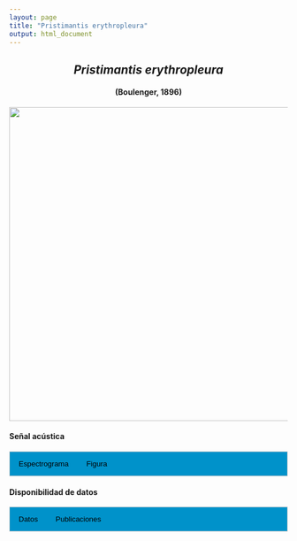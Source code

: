 ```yaml
---
layout: page
title: "Pristimantis erythropleura"
output: html_document
---
```


<style>
/* Simplified CSS for tabs */
.tab {
  overflow: hidden;
  border: 1px solid #ccc;
  background-color: #0092ca;
}
.tab button {
  background-color: inherit;
  float: left;
  border: none;
  cursor: pointer;
  padding: 14px 16px;
  transition: background-color 0.3s;
}
.tab button:hover {
  background-color: #ddd;
}
.tab button.active {
  background-color: #ccc;
}
.tabcontent {
  display: none;
  padding: 6px 12px;
  border: 1px solid #ccc;
  border-top: none;
}
.audio-container {
  margin-bottom: 10px;
}
body h1 {
  display: none;
}
</style>

<script>
function openTab(evt, tabName) {
  document.querySelectorAll('.tabcontent').forEach(tab => tab.style.display = "none");
  document.querySelectorAll('.tablinks').forEach(link => link.classList.remove('active'));
  document.getElementById(tabName).style.display = "block";
  evt.currentTarget.classList.add('active');
}
</script>

<!-- Species presentation -->
<div style="text-align: center;">
  <h2><i>Pristimantis erythropleura</i></h2>
  <h4>(Boulenger, 1896)</h4>
  <img src="{{ site.baseurl }}/images/especie_Pristimantis_erythropleura.png" style="width:15cm;">
</div>

#### Señal acústica

<!-- Tabs section -->
<div class="tab">
  <button class="tablinks" onclick="openTab(event, 'Espectro')">Espectrograma</button>
  <button class="tablinks" onclick="openTab(event, 'fig')">Figura</button>
</div>

<!-- Seccion Espectrograma -->
<div id="Espectro" class="tabcontent" style="text-align: center;">
  <video width="100%" height="auto" controls>
    <source src="{{ site.baseurl }}/Espectrograms/dyna_Pristimantis_erythropleura.mp4" type="video/mp4">
    Tu navegador no soporta el elemento de video.
  </video>
</div>

<!-- Seccion Figura -->
<div id="fig" class="tabcontent" style="text-align: center;">
  <img src="{{ site.baseurl }}/images/spec_Pristimantis_erythropleura.png" style="width:15cm;">
</div>

#### Disponibilidad de datos

<!-- Tabs section -->
<div class="tab">
  <button class="tablinks" onclick="openTab(event, 'dat')">Datos</button>
  <button class="tablinks" onclick="openTab(event, 'pubs')">Publicaciones</button>
</div>

<!-- Seccion Datos -->
<div id="dat" class="tabcontent">
  <p><strong>Disponible en IAVH-CSA</strong></p>
  <p><a href="https://colecciones.humboldt.org.co/rec/sonidos/IAvH-CSA-18275/IAvH-CSA-18275.wav" target="_blank">IAvH-CSA 18275</a></p>
  <p><a href="https://colecciones.humboldt.org.co/rec/sonidos/IAvH-CSA-18276/IAvH-CSA-18276.wav" target="_blank">IAvH-CSA 18276</a></p>
  <p><a href="http://colecciones.humboldt.org.co/rec/sonidos/IAvH-CSA-20352/IAvH-CSA-20352.wav" target="_blank">IAvH-CSA-20352</a></p>
  <p><a href="http://colecciones.humboldt.org.co/rec/sonidos/IAvH-CSA-20353/IAvH-CSA-20353.wav" target="_blank">IAvH-CSA-20353</a></p>
 
  <p><strong>Disponible en Figshare</strong></p>
  <p>Duarte-Marín, S. (2024). Pristimantis erythropleura. figshare. Media.  
    <a href="https://doi.org/10.6084/m9.figshare.25321690.v2" target="_blank">https://doi.org/10.6084/m9.figshare.25321690.v2</a>
  </p>
  
  <p><strong>Disponibles en iNaturalist</strong></p>
  <p><a href="https://www.inaturalist.org/observations?place_id=7196&sounds&taxon_id=66657" target="_blank">Pristimantis erythropleura</a></p>

</div>

<!-- Seccion Publicaciones -->
<div id="pubs" class="tabcontent">
  <p><strong>Duarte-Marín, S. and Arango-Ospina.</strong> 2019. The advertisement call of <i>Pristimantis erythropleura</i> (Boulenger, 1896) (Craugastoridae) from a population in the central Andes of Colombia. <i>The Herpetological Bulletin</i> 148: 33–34.  
  <a href="https://doi.org/10.33256/hb148.3334" target="_blank">https://doi.org/10.33256/hb148.3334.</a></p>

</div>
